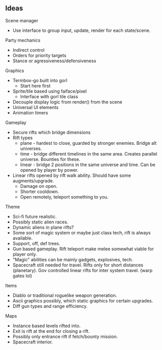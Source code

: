 Ideas
-----

Scene manager
* Use interface to group input, update, render for each state/scene.

Party mechanics
* Indirect control
* Orders for priority targets
* Stance or agressiveness/defensiveness

Graphics
* Termbox-go built into gorl
	* Start here first
* Sprite/tile based using faiface/pixel
	* Interface with gorl tile class
* Decouple display logic from render() from the scene
* Universal UI elements
* Animation timers

Gameplay
* Secure rifts which bridge dimensions
* Rift types
	* plane - hardest to close, guarded by stronger enemies. Bridge alt universes.
	* time - bridge different timelines in the same area. Creates parallel universe. Bounties for these.
	* linear - bridge 2 positions in the same universe and time. Can be opened by player by power.
* Linear rifts opened by rift walk ability. Should have some augments/upgrade.
	* Damage on open.
	* Shorter cooldown.
	* Open remotely, teleport something to you.

Theme
* Sci-fi future realistic.
* Possibly static alien races.
* Dynamic aliens in plane rifts?
* Some sort of magic system or maybe just class tech, rift is always available.
* Support, off, def trees.
* Gun based gameplay. Rift teleport make melee somewhat viable for player only.
* "Magic" abilities can be mainly gadgets, explosives, tech.
* Spacecraft still needed for travel. Rifts only for short distances (planetary). Gov controlled linear rifts for inter system travel. (warp gates lol)

Items
* Diablo or traditional roguelike weapon generation.
* Ascii graphics possibly, which static graphics for certain upgrades.
* Diff gun types and range efficiency.

Maps
* Instance based levels rifted into.
* Exit is rift at the end for closing a rift.
* Possibly only entrance rift if fetch/bounty mission.
* Spacecraft interior.
